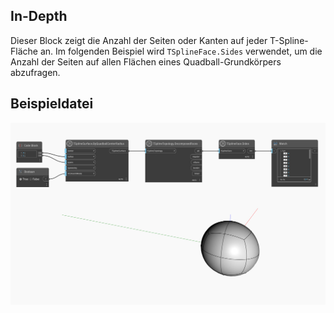 ## In-Depth
Dieser Block zeigt die Anzahl der Seiten oder Kanten auf jeder T-Spline-Fläche an.
Im folgenden Beispiel wird `TSplineFace.Sides` verwendet, um die Anzahl der Seiten auf allen Flächen eines Quadball-Grundkörpers abzufragen.

## Beispieldatei

![Example](./Autodesk.DesignScript.Geometry.TSpline.TSplineFace.Sides_img.jpg)
